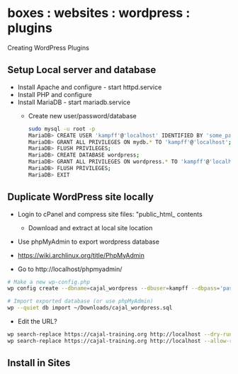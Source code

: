 # boxes : websites : wordpress : plugins

Creating WordPress Plugins

## Setup Local server and database

- Install Apache and configure - start httpd.service
- Install PHP and configure
- Install MariaDB - start mariadb.service
  - Create new user/password/database

    ```bash
    sudo mysql -u root -p
    MariaDB> CREATE USER 'kampff'@'localhost' IDENTIFIED BY 'some_pass';
    MariaDB> GRANT ALL PRIVILEGES ON mydb.* TO 'kampff'@'localhost';
    MariaDB> FLUSH PRIVILEGES;
    MariaDB> CREATE DATABASE wordpress;
    MariaDB> GRANT ALL PRIVILEGES ON wordpress.* TO 'kampff'@'localhost' IDENTIFIED BY 'some_pass';
    MariaDB> FLUSH PRIVILEGES;
    MariaDB> EXIT
    ```

## Duplicate WordPress site locally

- Login to cPanel and compress site files: "public_html_ contents
  - Download and extract at local site location

- Use phpMyAdmin to export wordpress database
-   https://wiki.archlinux.org/title/PhpMyAdmin
-   Go to http://localhost/phpmyadmin/


```bash
# Make a new wp-config.php
wp config create --dbname=cajal_wordpress --dbuser=kampff --dbpass='passwd'

# Import exported database (or use phpMyAdmin)
wp --quiet db import ~/Downloads/cajal_wordpress.sql
```

- Edit the URL?

```bash
wp search-replace https://cajal-training.org http://localhost --dry-run --allow-root
wp search-replace https://cajal-training.org http://localhost --allow-root
```

## Install in Sites

